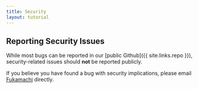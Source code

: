 ```yaml
---
title: Security
layout: tutorial
---
```


## Reporting Security Issues

While most bugs can be reported in our [public Github]({{ site.links.repo }}),
security-related issues should **not** be reported publicly.

If you believe you have found a bug with security implications, please email
[Fukamachi](mailto:e.arrows@gmail.com) directly.
